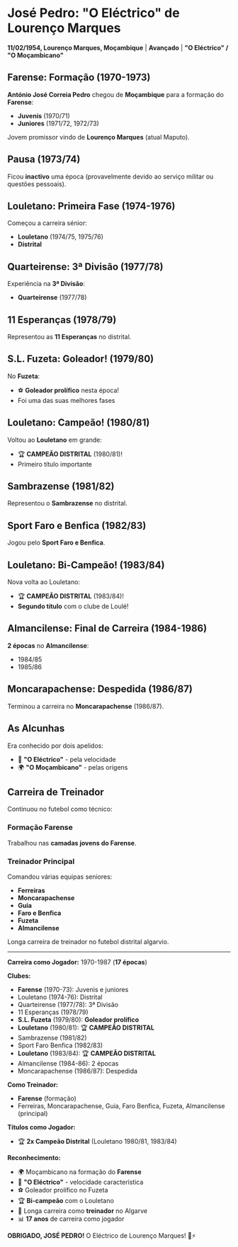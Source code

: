 # José Pedro: "O Eléctrico" de Lourenço Marques

**11/02/1954, Lourenço Marques, Moçambique** | **Avançado** | **"O Eléctrico" / "O Moçambicano"**

## Farense: Formação (1970-1973)

**António José Correia Pedro** chegou de **Moçambique** para a formação do **Farense**:
- **Juvenis** (1970/71)
- **Juniores** (1971/72, 1972/73)

Jovem promissor vindo de **Lourenço Marques** (atual Maputo).

## Pausa (1973/74)

Ficou **inactivo** uma época (provavelmente devido ao serviço militar ou questões pessoais).

## Louletano: Primeira Fase (1974-1976)

Começou a carreira sénior:
- **Louletano** (1974/75, 1975/76)
- **Distrital**

## Quarteirense: 3ª Divisão (1977/78)

Experiência na **3ª Divisão**:
- **Quarteirense** (1977/78)

## 11 Esperanças (1978/79)

Representou as **11 Esperanças** no distrital.

## S.L. Fuzeta: Goleador! (1979/80)

No **Fuzeta**:
- ⚽ **Goleador prolífico** nesta época!
- Foi uma das suas melhores fases

## Louletano: Campeão! (1980/81)

Voltou ao **Louletano** em grande:
- 🏆 **CAMPEÃO DISTRITAL** (1980/81)!
- Primeiro título importante

## Sambrazense (1981/82)

Representou o **Sambrazense** no distrital.

## Sport Faro e Benfica (1982/83)

Jogou pelo **Sport Faro e Benfica**.

## Louletano: Bi-Campeão! (1983/84)

Nova volta ao Louletano:
- 🏆 **CAMPEÃO DISTRITAL** (1983/84)!
- **Segundo título** com o clube de Loulé!

## Almancilense: Final de Carreira (1984-1986)

**2 épocas** no **Almancilense**:
- 1984/85
- 1985/86

## Moncarapachense: Despedida (1986/87)

Terminou a carreira no **Moncarapachense** (1986/87).

## As Alcunhas

Era conhecido por dois apelidos:
- 🔌 **"O Eléctrico"** - pela velocidade
- 🌍 **"O Moçambicano"** - pelas origens

## Carreira de Treinador

Continuou no futebol como técnico:

### Formação Farense
Trabalhou nas **camadas jovens do Farense**.

### Treinador Principal
Comandou várias equipas seniores:
- **Ferreiras**
- **Moncarapachense**
- **Guia**
- **Faro e Benfica**
- **Fuzeta**
- **Almancilense**

Longa carreira de treinador no futebol distrital algarvio.

---

**Carreira como Jogador:** 1970-1987 (**17 épocas**)

**Clubes:**
- **Farense** (1970-73): Juvenis e juniores
- Louletano (1974-76): Distrital
- Quarteirense (1977/78): 3ª Divisão
- 11 Esperanças (1978/79)
- **S.L. Fuzeta** (1979/80): **Goleador prolífico**
- **Louletano** (1980/81): 🏆 **CAMPEÃO DISTRITAL**
- Sambrazense (1981/82)
- Sport Faro Benfica (1982/83)
- **Louletano** (1983/84): 🏆 **CAMPEÃO DISTRITAL**
- Almancilense (1984-86): 2 épocas
- Moncarapachense (1986/87): Despedida

**Como Treinador:**
- **Farense** (formação)
- Ferreiras, Moncarapachense, Guia, Faro Benfica, Fuzeta, Almancilense (principal)

**Títulos como Jogador:**
- 🏆 **2x Campeão Distrital** (Louletano 1980/81, 1983/84)

**Reconhecimento:**
- 🌍 Moçambicano na formação do **Farense**
- 🔌 **"O Eléctrico"** - velocidade característica
- ⚽ Goleador prolífico no Fuzeta
- 🏆 **Bi-campeão** com o Louletano
- 👔 Longa carreira como **treinador** no Algarve
- 📊 **17 anos** de carreira como jogador

**OBRIGADO, JOSÉ PEDRO!** O Eléctrico de Lourenço Marques! 🦁⚡
